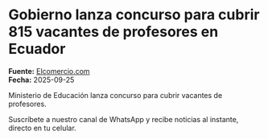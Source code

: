 # Gobierno lanza concurso para cubrir 815 vacantes de profesores en Ecuador

**Fuente:** [Elcomercio.com](https://www.elcomercio.com/actualidad/ecuador/concurso-meritos-oposicion-vacantes-docentes-ecuador/)  
**Fecha:** 2025-09-25

Ministerio de Educación lanza concurso para cubrir vacantes de profesores.

Suscríbete a nuestro canal de WhatsApp y recibe noticias al instante, directo en tu celular.
